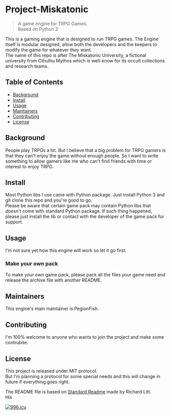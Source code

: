 # Project-Miskatonic

>  A game engine for TRPG Games.  
>  Based on Python 3

This is a gaming engine that is designed to run TRPG games. The Engine itself is modular designed, allow both the developers and the keepers to modify the game for whatever they want.  
The name of this repo is after The Miskatonic University, a fictional university from Cthulhu Mythos which is well-know for its occult collections and research teams.  

## Table of Contents

- [Background](#background)
- [Install](#install)
- [Usage](#usage)
- [Maintainers](#maintainers)
- [Contributing](#contributing)
- [License](#license)

## Background

People play TRPGs a lot. But I believe that a big problem for TRPG gamers is that they can't enjoy the game without enough people. So I want to write something to allow gamers like me who can't find friends with time or interest to enjoy TRPG.

## Install

Most Python libs I use came with Python package. Just install Python 3 and git clone this repo and you're good to go.  
Please be aware that certain game pack may contain Python libs that *doesn't* come with standard Python package. If such thing happened, please just install the lib or contact with the developer of the game pack for support.

## Usage

I'm not sure yet how this engine will work so let it go first.

### Make your own pack

To make your own game pack, please pack all the files your game need and release the archive file with another README.

## Maintainers 

This engine's main maintainer is PegionFish.

## Contributing

I'm 100%  welcome to anyone who wants to join the project and make some contrubite.

## License

This project is released under MIT protocol.  
But I'm planning a protocol for some special needs and this will change in future if everything goes right.


The README file is based on [Standard Readme](https://github.com/RichardLitt/standard-readme) made by Richard Litt.  
His   

<a href="https://996.icu"><img src="https://img.shields.io/badge/link-996.icu-red.svg" alt="996.icu" /></a>  